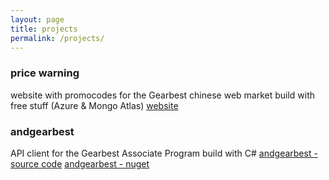 ```yaml
---
layout: page
title: projects
permalink: /projects/
---
```


### price warning

website with promocodes for the Gearbest chinese web market build with free stuff (Azure & Mongo Atlas)
[website](http://pricewarning.eu)

### andgearbest

API client for the Gearbest Associate Program build with C#
[andgearbest - source code](https://github.com/andxpto/andgearbest)
[andgearbest - nuget](https://www.nuget.org/packages/AndGearbest/)